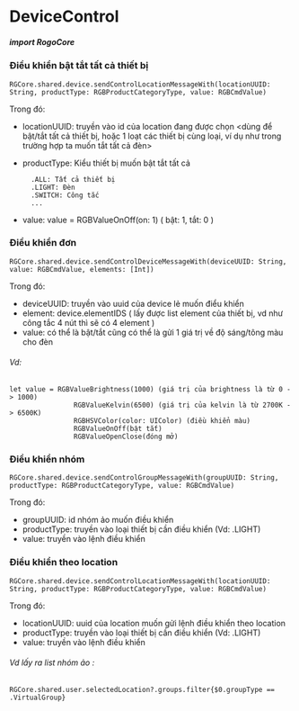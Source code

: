 

# DeviceControl

##### import RogoCore

### Điều khiển bật tắt tất cả thiết bị
```
RGCore.shared.device.sendControlLocationMessageWith(locationUUID: String, productType: RGBProductCategoryType, value: RGBCmdValue)
```
Trong đó:
 
- locationUUID: truyền vào id của location đang được chọn <dùng để bật/tắt tất cả thiết bị, hoặc 1 loạt các thiết bị cùng loại, ví dụ như trong trường hợp ta muốn tắt tất cả đèn>

- productType: Kiểu thiết bị muốn bật tắt tất cả
        
        .ALL: Tất cả thiết bị
        .LIGHT: Đèn
        .SWITCH: Công tắc
        ...
- value: value = RGBValueOnOff(on: 1) ( bật: 1, tắt: 0 )

### Điều khiển đơn
```
RGCore.shared.device.sendControlDeviceMessageWith(deviceUUID: String, value: RGBCmdValue, elements: [Int])
```
Trong đó:

- deviceUUID: truyền vào uuid của device lẻ muốn điểu khiển
- element: device.elementIDS ( lấy được list element của thiết bị, vd như công tắc 4 nút thì sẽ có 4 element )
- value: có thể là bật/tắt cũng có thể là gửi 1 giá trị về độ sáng/tông màu cho đèn
###### Vd: 
```
let value = RGBValueBrightness(1000) (giá trị của brightness là từ 0 -> 1000)
                RGBValueKelvin(6500) (giá trị của kelvin là từ 2700K -> 6500K)
                RGBHSVColor(color: UIColor) (điều khiển màu)
                RGBValueOnOff(bật tắt)
                RGBValueOpenClose(đóng mở)
```
### Điều khiển nhóm
```
RGCore.shared.device.sendControlGroupMessageWith(groupUUID: String, productType: RGBProductCategoryType, value: RGBCmdValue)
```
Trong đó:
- groupUUID: id nhóm ảo muốn điều khiển 
- productType: truyền vào loại thiết bị cần điều khiển (Vd: .LIGHT)
- value: truyền vào lệnh điều khiển

### Điều khiển theo location
```
RGCore.shared.device.sendControlLocationMessageWith(locationUUID: String, productType: RGBProductCategoryType, value: RGBCmdValue)
```
Trong đó:
- locationUUID: uuid của location muốn gửi lệnh điều khiển theo location
- productType: truyền vào loại thiết bị cần điều khiển (Vd: .LIGHT)
- value: truyền vào lệnh điều khiển

###### Vd lấy ra list nhóm ảo : 
```
RGCore.shared.user.selectedLocation?.groups.filter{$0.groupType == .VirtualGroup}
```
